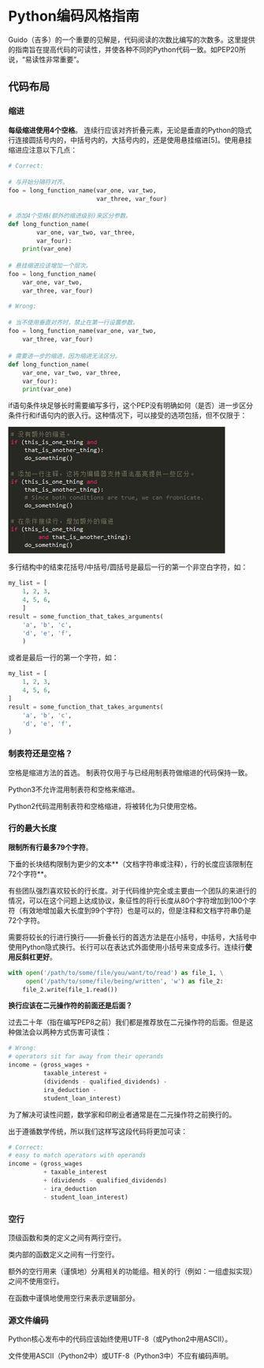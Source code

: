 # Python编码风格指南

Guido（吉多）的一个重要的见解是，代码阅读的次数比编写的次数多。这里提供的指南旨在提高代码的可读性，并使各种不同的Python代码一致。如PEP20所说，“易读性非常重要”。

## **代码布局**

### 缩进

**每级缩进使用4个空格**。 连续行应该对齐折叠元素，无论是垂直的Python的隐式行连接圆括号内的，中括号内的，大括号内的，还是使用悬挂缩进\[5]。使用悬挂缩进应注意以下几点：

```python
# Correct:

# 与开始分隔符对齐。
foo = long_function_name(var_one, var_two,
                         var_three, var_four)

# 添加4个空格(额外的缩进级别)来区分参数。
def long_function_name(
        var_one, var_two, var_three,
        var_four):
    print(var_one)

# 悬挂缩进应该增加一个层次。
foo = long_function_name(
    var_one, var_two,
    var_three, var_four)
```

```python
# Wrong:

# 当不使用垂直对齐时，禁止在第一行设置参数。
foo = long_function_name(var_one, var_two,
    var_three, var_four)

# 需要进一步的缩进，因为缩进无法区分。
def long_function_name(
    var_one, var_two, var_three,
    var_four):
    print(var_one)
```

if语句条件块足够长时需要编写多行，这个PEP没有明确如何（是否）进一步区分条件行和if语句内的嵌入行。这种情况下，可以接受的选项包括，但不仅限于：

![](<../.gitbook/assets/image (12).png>)

多行结构中的结束花括号/中括号/圆括号是最后一行的第一个非空白字符，如：

```python
my_list = [
    1, 2, 3,
    4, 5, 6,
    ]
result = some_function_that_takes_arguments(
    'a', 'b', 'c',
    'd', 'e', 'f',
    )
```

或者是最后一行的第一个字符，如：

```python
my_list = [
    1, 2, 3,
    4, 5, 6,
]
result = some_function_that_takes_arguments(
    'a', 'b', 'c',
    'd', 'e', 'f',
)
```

### **制表符还是空格？**

空格是缩进方法的首选。 制表符仅用于与已经用制表符做缩进的代码保持一致。

Python3不允许混用制表符和空格来缩进。

Python2代码混用制表符和空格缩进，将被转化为只使用空格。

### **行的最大长度**

**限制所有行最多79个字符**。

下垂的长块结构限制为更少的文本**（文档字符串或注释），行的长度应该限制在72个字符**。

有些团队强烈喜欢较长的行长度。对于代码维护完全或主要由一个团队的来进行的情况，可以在这个问题上达成协议，象征性的将行长度从80个字符增加到100个字符（有效地增加最大长度到99个字符）也是可以的，但是注释和文档字符串仍是72个字符。

需要将较长的行进行换行——折叠长行的首选方法是在小括号，中括号，大括号中使用Python隐式换行。长行可以在表达式外面使用小括号来变成多行。连续行**使用反斜杠更好**。

```python
with open('/path/to/some/file/you/want/to/read') as file_1, \
     open('/path/to/some/file/being/written', 'w') as file_2:
    file_2.write(file_1.read())
```

**换行应该在二元操作符的前面还是后面？**

过去二十年（指在编写PEP8之前）我们都是推荐放在二元操作符的后面。但是这种做法会以两种方式伤害可读性：

```python
# Wrong:
# operators sit far away from their operands
income = (gross_wages +
          taxable_interest +
          (dividends - qualified_dividends) -
          ira_deduction -
          student_loan_interest)
```

为了解决可读性问题，数学家和印刷业者通常是在二元操作符之前换行的。

出于遵循数学传统，所以我们这样写这段代码将更加可读：

```python
# Correct:
# easy to match operators with operands
income = (gross_wages
          + taxable_interest
          + (dividends - qualified_dividends)
          - ira_deduction
          - student_loan_interest)
```

### 空行

顶级函数和类的定义之间有两行空行。

类内部的函数定义之间有一行空行。

额外的空行用来（谨慎地）分离相关的功能组。相关的行（例如：一组虚拟实现）之间不使用空行。

在函数中谨慎地使用空行来表示逻辑部分。

### **源文件编码**

Python核心发布中的代码应该始终使用UTF-8（或Python2中用ASCII）。&#x20;

文件使用ASCII（Python2中）或UTF-8（Python3中）不应有编码声明。
